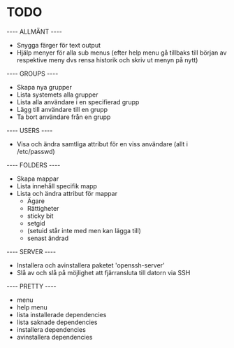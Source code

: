 # TODO

---- ALLMÄNT ----
* Snygga färger för text output
* Hjälp menyer för alla sub menus (efter help menu gå tillbaks till början av respektive meny dvs rensa historik och skriv ut menyn på nytt)

---- GROUPS ----
* Skapa nya grupper 
* Lista systemets alla grupper 
* Lista alla användare i en specifierad grupp
* Lägg till användare till en grupp
* Ta bort användare från en grupp

---- USERS ----
* Visa och ändra samtliga attribut för en viss användare (allt i /etc/passwd)

---- FOLDERS ----
* Skapa mappar
* Lista innehåll specifik mapp
* Lista och ändra attribut för mappar
	* Ägare
	* Rättigheter
	* sticky bit
	* setgid
	* (setuid står inte med men kan lägga till)
	* senast ändrad

---- SERVER ----
* Installera och avinstallera paketet 'openssh-server'
* Slå av och slå på möjlighet att fjärransluta till datorn via SSH

---- PRETTY ----
* menu
* help menu
* lista installerade dependencies
* lista saknade dependencies
* installera dependencies
* avinstallera dependencies
